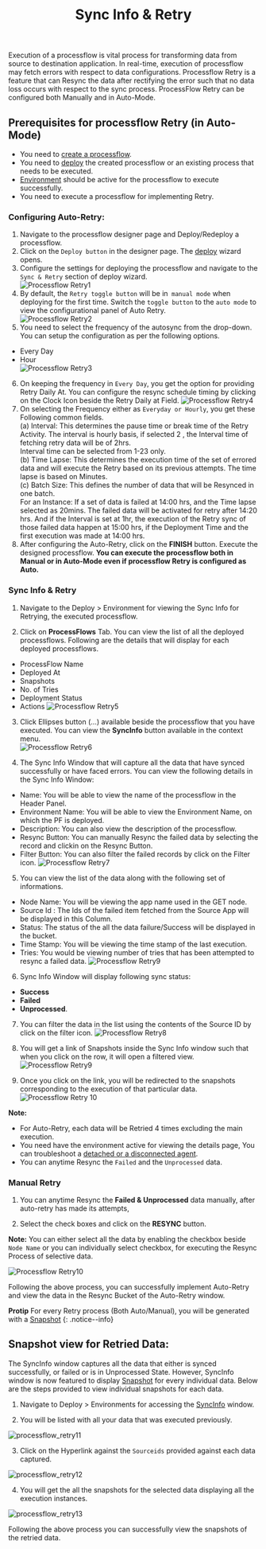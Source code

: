 ﻿---
title:  "Sync Info & Retry"
toc: true
tag: developers
category: "Processflow"
menus: 
   quickstartprocessflow:
        title: "Sync Info & Retry"
        weight: 7
        icon: fa fa-file-word-o
        identifier: retryprocessflow
---

Execution of a processflow is vital process for transforming data from source to 
destination application. In real-time, execution of processflow may fetch errors 
with respect to data configurations. 
Processflow Retry is a feature that can Resync the data after rectifying the error 
such that no data loss occurs with respect to the sync process. ProcessFlow Retry 
can be configured both Manually and in Auto-Mode.

## Prerequisites for processflow Retry (in Auto-Mode)
* You need to [create a processflow](/processflow/creating-processflow/).   
* You need to [deploy](/processflow/deploying-and-executing-processfloww/) the created processflow or an existing process that needs to be executed. 
* [Environment](/deployment/Environment-Management/) should be active for the processflow to execute successfully.
* You need to execute a processflow for implementing Retry. 

### Configuring Auto-Retry:
1.	Navigate to the processflow designer page and Deploy/Redeploy a processflow.    
2.	Click on the `Deploy button` in the designer page. The [deploy](/processflow/deploying-and-executing-processfloww/) wizard opens.    
3.	Configure the settings for deploying the processflow and navigate to the `Sync & Retry` section of deploy wizard.     
![Processflow Retry1](../../../staticfiles/processflow/media/processflow-retry1.png)      
4.	By default, the `Retry toggle button` will be in` manual mode` when deploying for the first time. Switch the `toggle button` to the `auto mode` to view the configurational panel of Auto Retry.  
![Processflow Retry2](../../../staticfiles/processflow/media/processflow-retry2.png)      
5.	You need to select the frequency of the autosync from the drop-down. You can setup the configuration as per the following options.  
* Every Day  
* Hour     
![Processflow Retry3](../../../staticfiles/processflow/media/processflow-retry3.png)      
6.	On keeping the frequency in `Every Day`, you get the option for providing Retry Daily At. You can configure the resync schedule timing by clicking on the Clock Icon beside the Retry Daily at Field. 
![Processflow Retry4](../../../staticfiles/processflow/media/processflow-retry4.png)      
7.	On selecting the Frequency either as `Everyday or Hourly`, you get these Following common fields.      
(a) Interval: This determines the pause time or break time of the Retry Activity. The interval is hourly basis, if selected 2 , the Interval time of fetching retry data will be of 2hrs.     
    Interval time can be selected from 1-23 only.    
(b) Time Lapse: This determines the execution time of the set of errored data and will execute the Retry based on its previous attempts. The time lapse is based on Minutes.      
(c) Batch Size: This defines the number of data  that will be Resynced in one batch.    
For an Instance: If a set of data is failed at 14:00 hrs, and the Time lapse selected as 20mins. The failed data will be activated for retry after 14:20 hrs. And if the Interval is set at 1hr, the execution of the Retry sync of those failed data happen at 15:00 hrs, if the Deployment Time and the first execution was made at 14:00 hrs.      
8.	After configuring the Auto-Retry, click on the **FINISH** button. Execute the designed processflow.
 **You can execute the processflow both in Manual or in Auto-Mode even if processflow Retry is configured as Auto.**

### Sync Info & Retry
1.	Navigate to the Deploy > Environment for viewing the Sync Info for Retrying, the executed processflow. 

2.	Click on **ProcessFlows** Tab. You can view the list of all the deployed processflows. Following are the details that will display for each deployed processflows.
* ProcessFlow Name  
* Deployed At   
* Snapshots
* No. of Tries
* Deployment Status
* Actions
![Processflow Retry5](../../../staticfiles/processflow/media/processflow-retry5.png) 

3.	Click Ellipses button (...) available beside the processflow that you have executed. You can view the **SyncInfo** button available in the context menu.  
![Processflow Retry6](../../../staticfiles/processflow/media/processflow-retry6.png)    

4.	The Sync Info Window that will capture all the data that have synced successfully or have faced errors. You can view the following details in the Sync Info Window:
- Name: You will be able to view the name of the processflow in the Header Panel.
- Environment Name: You will be able to view the Environment Name, on which the PF is deployed.
- Description: You can also view the description of the processflow.
- Resync Button: You can manually Resync the failed data by selecting the record and clickin on the Resync Button.
- Filter Button: You can also filter the failed records by click on the Filter icon.
![Processflow Retry7](../../../staticfiles/processflow/media/processflow-retry7.png)    

5.	You can view the list of the data along with the following set of informations.
* Node Name: You will be viewing the app name used in the GET node.
* Source Id : The Ids of the failed item fetched from the Source App will be displayed in this Column.
* Status: The status of the all the data failure/Success will be displayed in the bucket.
* Time Stamp: You will be viewing the time stamp of the last execution.
* Tries: You would be viewing number of tries that has been attempted to resync a failed data. 
 ![Processflow Retry9](../../../staticfiles/processflow/media/processflow-retry9.png)   
 
6. Sync Info Window will display following sync status: 
- **Success** 
- **Failed** 
- **Unprocessed**. 

7.	You can filter the data in the list using the contents of the Source ID by click on the filter icon.
![Processflow Retry8](../../../staticfiles/processflow/media/processflow-retry8.png) 

8. You will get a link of Snapshots inside the Sync Info window such that when you click on the row, it will open a filtered view.
![Processflow Retry9](../../../staticfiles/processflow/media/processflow-syncinfo-mark.png)

9. Once you click on the link, you will be redirected to the snapshots corresponding to the execution of that particular data. 
![Processflow Retry 10](../../../staticfiles/processflow/media/processflow-syncinfo-snapshot.png)

**Note:**

- For Auto-Retry, each data will be Retried 4 times excluding the main execution.
- You need have the environment active for viewing the details page, You can troubleshoot a [detached or a disconnected agent](/deployment/Environment-Management/#detaching-and-attaching-environment).
- You can anytime Resync the `Failed` and the `Unprocessed` data.

### Manual Retry

1. You can anytime Resync the **Failed & Unprocessed** data manually, after auto-retry has made its attempts, 

2. Select the check boxes and click on the **RESYNC** button. 

**Note:** You can either select all the data by enabling the checkbox beside `Node Name` or you can individually select checkbox, for executing the Resync Process of selective data. 

![Processflow Retry10](../../../staticfiles/processflow/media/processflow-retry10.png)    

Following the above process, you can successfully implement Auto-Retry and view the data in the Resync Bucket of the Auto-Retry window.

**Protip**  For every Retry process (Both Auto/Manual), you will be generated with a 
[Snapshot](/processflow/snapshot-processflow/)
{: .notice--info} 

## Snapshot view for Retried Data:

The SyncInfo window captures all the data that either is synced successfully, or failed or is in Unprocessed State. However, SyncInfo
window is now featured to display [Snapshot](/processflow/snapshot-processflow/) for every individual data. Below are the steps provided to view individual snapshots for each data.

1) Navigate to Deploy > Environments for accessing the [SyncInfo](/processflow/retry-processflow/#sync-info--retry) window.  

2) You will be listed with all your data that was executed previously.

![processflow_retry11](\staticfiles\processflow\media\processflow_retry11.PNG)

3) Click on the Hyperlink against the `Sourceids` provided against each data captured.

![processflow_retry12](\staticfiles\processflow\media\processflow_retry12.png)

4) You will get the all the snapshots for the selected data displaying all the execution instances.

![processflow_retry13](\staticfiles\processflow\media\processflow_retry13.PNG)

Following the above process you can successfully view the snapshots of the retried data.

